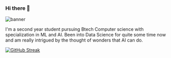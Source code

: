 ###   Hi there 👋                                      
<!--
**Shravani-0/Shravani-0** is a ✨ _special_ ✨ repository because its `README.md` (this file) appears on your GitHub profile.
[![MasterHead](C:\Users\HP\Downloads\banner.png)]([your GitHub link](https://github.com/Shravani-0))
- 👯 I’m looking to collaborate on ...
- 🤔 I’m looking for help with ...
- 💬 Ask me about ...
- 📫 How to reach me: ...
- 😄 Pronouns: ...
- ⚡ Fun fact: ...
-->
![banner](https://user-images.githubusercontent.com/89658242/231364806-5667b20e-c12c-415d-a594-71e72ff253d2.png)


I'm a second year student pursuing Btech Computer science with specialization in ML and AI. Been into Data Science for quite some time now and am really intrigued by the thought of wonders that AI can do.






[![GitHub Streak](http://github-readme-streak-stats.herokuapp.com?user=Shravani-0&theme=highcontrast)](https://git.io/streak-stats)
